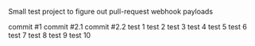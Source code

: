 Small test project to figure out pull-request webhook payloads

commit #1
commit #2.1
commit #2.2
test 1
test 2
test 3
test 4
test 5
test 6
test 7
test 8
test 9
test 10
